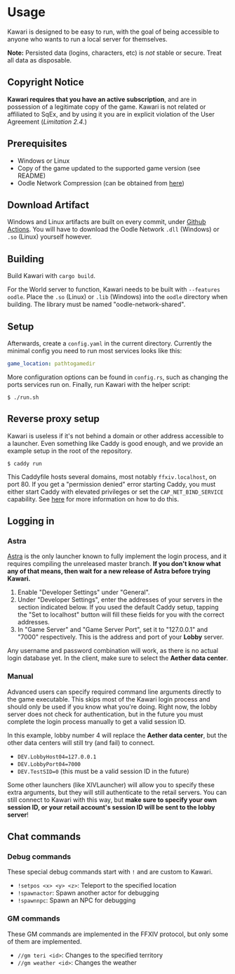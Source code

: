 # Usage

Kawari is designed to be easy to run, with the goal of being accessible to anyone who wants to run a local server for themselves.

**Note:** Persisted data (logins, characters, etc) is _not_ stable or secure. Treat all data as disposable.

## Copyright Notice

**Kawari requires that you have an active subscription**, and are in possession of a legitimate copy of the game. Kawari is not related or affiliated to SqEx, and by using it you are in explicit violation of the User Agreement (_Limitation 2.4_.)

## Prerequisites

* Windows or Linux
* Copy of the game updated to the supported game version (see README)
* Oodle Network Compression (can be obtained from [here](https://github.com/WorkingRobot/OodleUE))

## Download Artifact

Windows and Linux artifacts are built on every commit, under [Github Actions](https://github.com/redstrate/Kawari/actions). You will have to download the Oodle Network `.dll` (Windows) or `.so` (Linux) yourself however.

## Building

Build Kawari with `cargo build`.

For the World server to function, Kawari needs to be built with `--features oodle`. Place the `.so` (Linux) or `.lib` (Windows) into the `oodle` directory when building. The library must be named "oodle-network-shared".

## Setup

Afterwards, create a `config.yaml` in the current directory. Currently the minimal config you need to run most services looks like this:

```yaml
game_location: pathtogamedir
```

More configuration options can be found in `config.rs`, such as changing the ports services run on. Finally, run Kawari with the helper script:

```shell
$ ./run.sh
```

## Reverse proxy setup

Kawari is useless if it's not behind a domain or other address accessible to a launcher. Even something like Caddy is good enough, and we provide an example setup in the root of the repository.

```shell
$ caddy run
```

This Caddyfile hosts several domains, most notably `ffxiv.localhost`, on port 80. If you get a "permission denied" error starting Caddy, you must either start Caddy with elevated privileges or set the `CAP_NET_BIND_SERVICE` capability. See [here](https://caddyserver.com/docs/quick-starts/caddyfile) for more information on how to do this.

## Logging in

### Astra

[Astra](https://github.com/redstrate/Astra) is the only launcher known to fully implement the login process, and it requires compiling the unreleased master branch. **If you don't know what any of that means, then wait for a new release of Astra before trying Kawari.**

1. Enable "Developer Settings" under "General".
2. Under "Developer Settings", enter the addresses of your servers in the section indicated below. If you used the default Caddy setup, tapping the "Set to localhost" button will fill these fields for you with the correct addresses.
3. In "Game Server" and "Game Server Port", set it to "127.0.0.1" and "7000" respectively. This is the address and port of your **Lobby** server.

Any username and password combination will work, as there is no actual login database yet. In the client, make sure to select the **Aether data center**.

### Manual

Advanced users can specify required command line arguments directly to the game executable. This skips most of the Kawari login process and should only be used if you know what you're doing. Right now, the lobby server does not check for authentication, but in the future you must complete the login process manually to get a valid session ID.

In this example, lobby number 4 will replace the **Aether data center**, but the other data centers will still try (and fail) to connect.

* `DEV.LobbyHost04=127.0.0.1`
* `DEV.LobbyPort04=7000`
* `DEV.TestSID=0` (this must be a valid session ID in the future)

Some other launchers (like XIVLauncher) will allow you to specify these extra arguments, but they will still authenticate to the retail servers. You can still connect to Kawari with this way, but **make sure to specify your own session ID, or your retail account's session ID will be sent to the lobby server**!

## Chat commands

### Debug commands

These special debug commands start with `!` and are custom to Kawari.

* `!setpos <x> <y> <z>`: Teleport to the specified location
* `!spawnactor`: Spawn another actor for debugging
* `!spawnnpc`: Spawn an NPC for debugging

### GM commands

These GM commands are implemented in the FFXIV protocol, but only some of them are implemented.

* `//gm teri <id>`: Changes to the specified territory
* `//gm weather <id>`: Changes the weather
